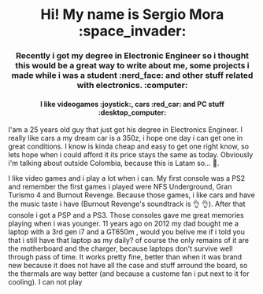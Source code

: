

<!--
**smorap/smorap** is a ✨ _special_ ✨ repository because its `README.md` (this file) appears on your GitHub profile.

Here are some ideas to get you started:

- 🔭 I’m currently working on ...
- 🌱 I’m currently learning ...
- 👯 I’m looking to collaborate on ...
- 🤔 I’m looking for help with ...
- 💬 Ask me about ...
- 📫 How to reach me: ...
- 😄 Pronouns: ...
- ⚡ Fun fact: ...
-->

<h1 align="center"> Hi!  My name is Sergio Mora :space_invader: </h1>

<h3 align="center"> Recently i got my degree in Electronic Engineer so i thought this would be a great way to write about me, some projects i made while i was a student :nerd_face: and other stuff related with electronics. :computer: </h3>

<h4 align="center"> I like videogames :joystick:, cars :red_car: and PC stuff :desktop_computer: </h4>


I'am a 25 years old guy that just got his degree in Electronics Engineer. I really like cars a my dream car is a 350z, i hope one day i can get one in great conditions. I know is kinda cheap and easy to get one right know, so lets hope when i could afford it its price stays the same as today. Obviously i'm talking about outside Colombia, because this is Latam so... :pray:.

I like video games and i play a lot when i can. My first console was a PS2 and remember the first games i played were NFS Underground, Gran Turismo 4 and Burnout Revenge. Because those games, i like cars and have the music taste i have (Burnout Revenge's soundtrack is :ok_hand: :ok_hand:). After that console i got a PSP and a PS3. Those consoles gave me great memories playing when i was younger. 11 years ago on 2012 my dad bought me a laptop with a 3rd gen i7 and a GT650m , would you belive me if i told you that i still have that laptop as my daily? of course the only remains of it are the motherboard and the charger, because laptops don't survive well through pass of time. It works pretty fine, better than when it was brand new because it does not have all the case and stuff arround the board, so the thermals are way better (and because a custome fan i put next to it for cooling). I can not play

